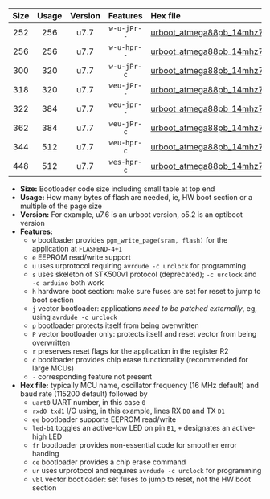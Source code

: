 |Size|Usage|Version|Features|Hex file|
|:-:|:-:|:-:|:-:|:--|
|252|256|u7.7|`w-u-jPr--`|[urboot_atmega88pb_14mhz7456_2400bps_uart0_rxd0_txd1_led+b5_ur_vbl.hex](https://raw.githubusercontent.com/stefanrueger/urboot.hex/main/cores/minicore/atmega88pb/fcpu_14mhz7456/2400_bps/urboot_atmega88pb_14mhz7456_2400bps_uart0_rxd0_txd1_led+b5_ur_vbl.hex)|
|256|256|u7.7|`w-u-hpr--`|[urboot_atmega88pb_14mhz7456_2400bps_uart0_rxd0_txd1_led+b5_fr_ur.hex](https://raw.githubusercontent.com/stefanrueger/urboot.hex/main/cores/minicore/atmega88pb/fcpu_14mhz7456/2400_bps/urboot_atmega88pb_14mhz7456_2400bps_uart0_rxd0_txd1_led+b5_fr_ur.hex)|
|300|320|u7.7|`w-u-jPr-c`|[urboot_atmega88pb_14mhz7456_2400bps_uart0_rxd0_txd1_led+b5_fr_ce_ur_vbl.hex](https://raw.githubusercontent.com/stefanrueger/urboot.hex/main/cores/minicore/atmega88pb/fcpu_14mhz7456/2400_bps/urboot_atmega88pb_14mhz7456_2400bps_uart0_rxd0_txd1_led+b5_fr_ce_ur_vbl.hex)|
|318|320|u7.7|`weu-jPr--`|[urboot_atmega88pb_14mhz7456_2400bps_uart0_rxd0_txd1_ee_led+b5_ur_vbl.hex](https://raw.githubusercontent.com/stefanrueger/urboot.hex/main/cores/minicore/atmega88pb/fcpu_14mhz7456/2400_bps/urboot_atmega88pb_14mhz7456_2400bps_uart0_rxd0_txd1_ee_led+b5_ur_vbl.hex)|
|322|384|u7.7|`weu-jpr--`|[urboot_atmega88pb_14mhz7456_2400bps_uart0_rxd0_txd1_ee_led+b5_fr_ur_vbl.hex](https://raw.githubusercontent.com/stefanrueger/urboot.hex/main/cores/minicore/atmega88pb/fcpu_14mhz7456/2400_bps/urboot_atmega88pb_14mhz7456_2400bps_uart0_rxd0_txd1_ee_led+b5_fr_ur_vbl.hex)|
|362|384|u7.7|`weu-jPr-c`|[urboot_atmega88pb_14mhz7456_2400bps_uart0_rxd0_txd1_ee_led+b5_fr_ce_ur_vbl.hex](https://raw.githubusercontent.com/stefanrueger/urboot.hex/main/cores/minicore/atmega88pb/fcpu_14mhz7456/2400_bps/urboot_atmega88pb_14mhz7456_2400bps_uart0_rxd0_txd1_ee_led+b5_fr_ce_ur_vbl.hex)|
|344|512|u7.7|`weu-hpr-c`|[urboot_atmega88pb_14mhz7456_2400bps_uart0_rxd0_txd1_ee_led+b5_fr_ce_ur.hex](https://raw.githubusercontent.com/stefanrueger/urboot.hex/main/cores/minicore/atmega88pb/fcpu_14mhz7456/2400_bps/urboot_atmega88pb_14mhz7456_2400bps_uart0_rxd0_txd1_ee_led+b5_fr_ce_ur.hex)|
|448|512|u7.7|`wes-hpr-c`|[urboot_atmega88pb_14mhz7456_2400bps_uart0_rxd0_txd1_ee_led+b5_fr_ce.hex](https://raw.githubusercontent.com/stefanrueger/urboot.hex/main/cores/minicore/atmega88pb/fcpu_14mhz7456/2400_bps/urboot_atmega88pb_14mhz7456_2400bps_uart0_rxd0_txd1_ee_led+b5_fr_ce.hex)|

- **Size:** Bootloader code size including small table at top end
- **Usage:** How many bytes of flash are needed, ie, HW boot section or a multiple of the page size
- **Version:** For example, u7.6 is an urboot version, o5.2 is an optiboot version
- **Features:**
  + `w` bootloader provides `pgm_write_page(sram, flash)` for the application at `FLASHEND-4+1`
  + `e` EEPROM read/write support
  + `u` uses urprotocol requiring `avrdude -c urclock` for programming
  + `s` uses skeleton of STK500v1 protocol (deprecated); `-c urclock` and `-c arduino` both work
  + `h` hardware boot section: make sure fuses are set for reset to jump to boot section
  + `j` vector bootloader: applications *need to be patched externally*, eg, using `avrdude -c urclock`
  + `p` bootloader protects itself from being overwritten
  + `P` vector bootloader only: protects itself and reset vector from being overwritten
  + `r` preserves reset flags for the application in the register R2
  + `c` bootloader provides chip erase functionality (recommended for large MCUs)
  + `-` corresponding feature not present
- **Hex file:** typically MCU name, oscillator frequency (16 MHz default) and baud rate (115200 default) followed by
  + `uart0` UART number, in this case `0`
  + `rxd0 txd1` I/O using, in this example, lines RX `D0` and TX `D1`
  + `ee` bootloader supports EEPROM read/write
  + `led-b1` toggles an active-low LED on pin `B1`, `+` designates an active-high LED
  + `fr` bootloader provides non-essential code for smoother error handing
  + `ce` bootloader provides a chip erase command
  + `ur` uses urprotocol and requires `avrdude -c urclock` for programming
  + `vbl` vector bootloader: set fuses to jump to reset, not the HW boot section
